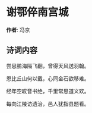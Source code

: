 # 谢鄂倅南宫城

**作者**: 冯京

## 诗词内容

尝思鹏海隔飞翻，曾得天风送羽翰。

恩比丘山何以戴，心同金石欲移难。

经年空叹音书绝，千里常思道义欢。

每向江陵访遗治，邑人犹指县题看。

